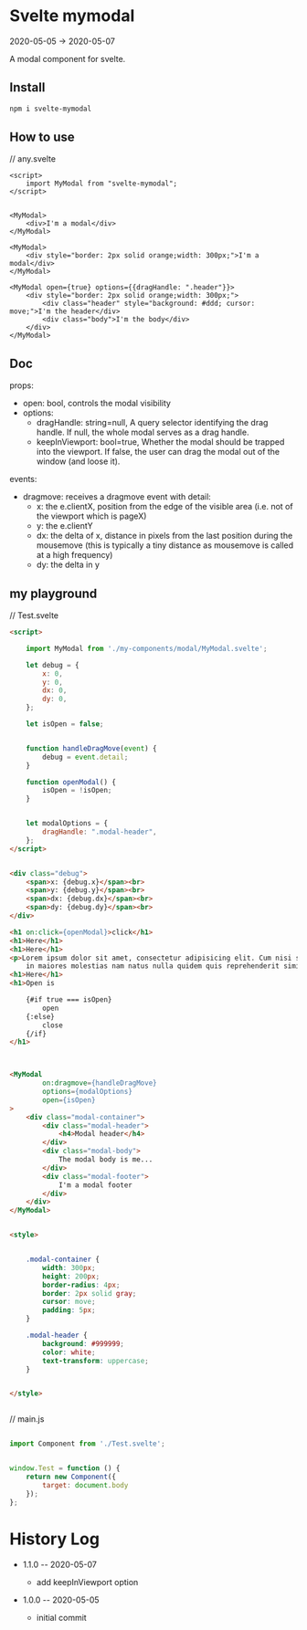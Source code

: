 Svelte mymodal
==========
2020-05-05 -> 2020-05-07


A modal component for svelte.



Install
------
```bash
npm i svelte-mymodal
```




How to use
-------

// any.svelte

```svelte
<script>
	import MyModal from "svelte-mymodal";
</script>


<MyModal> 
	<div>I'm a modal</div>
</MyModal>

<MyModal> 
	<div style="border: 2px solid orange;width: 300px;">I'm a modal</div>
</MyModal>

<MyModal open={true} options={{dragHandle: ".header"}}> 
	<div style="border: 2px solid orange;width: 300px;">
		<div class="header" style="background: #ddd; cursor: move;">I'm the header</div>
		<div class="body">I'm the body</div>
	</div>
</MyModal>
```




Doc
----------



props:

- open: bool, controls the modal visibility
- options: 
	- dragHandle: string=null,
         A query selector identifying the drag handle.
         If null, the whole modal serves as a drag handle.
    - keepInViewport: bool=true,
        Whether the modal should be trapped into the viewport.
        If false, the user can drag the modal out of the window (and loose it).
         
events:

- dragmove: receives a dragmove event with detail:
	- x: the e.clientX, position from the edge of the visible area (i.e. not of the viewport which is pageX)
	- y: the e.clientY
	- dx: the delta of x, distance in pixels from the last position during the mousemove (this is typically a tiny distance as mousemove is called at a high frequency)
	- dy: the delta in y





my playground
-------

// Test.svelte

```html
<script>

    import MyModal from './my-components/modal/MyModal.svelte';

    let debug = {
        x: 0,
        y: 0,
        dx: 0,
        dy: 0,
    };

    let isOpen = false;


    function handleDragMove(event) {
        debug = event.detail;
    }

    function openModal() {
        isOpen = !isOpen;
    }


    let modalOptions = {
        dragHandle: ".modal-header",
    };
</script>


<div class="debug">
    <span>x: {debug.x}</span><br>
    <span>y: {debug.y}</span><br>
    <span>dx: {debug.dx}</span><br>
    <span>dy: {debug.dy}</span><br>
</div>

<h1 on:click={openModal}>click</h1>
<h1>Here</h1>
<h1>Here</h1>
<p>Lorem ipsum dolor sit amet, consectetur adipisicing elit. Cum nisi soluta tempore. Aliquid cum, cupiditate eius enim
    in maiores molestias nam natus nulla quidem quis reprehenderit similique ut, veritatis voluptates!</p>
<h1>Here</h1>
<h1>Open is

    {#if true === isOpen}
        open
    {:else}
        close
    {/if}
</h1>



<MyModal
        on:dragmove={handleDragMove}
        options={modalOptions}
        open={isOpen}
>
    <div class="modal-container">
        <div class="modal-header">
            <h4>Modal header</h4>
        </div>
        <div class="modal-body">
            The modal body is me...
        </div>
        <div class="modal-footer">
            I'm a modal footer
        </div>
    </div>
</MyModal>


<style>


    .modal-container {
        width: 300px;
        height: 200px;
        border-radius: 4px;
        border: 2px solid gray;
        cursor: move;
        padding: 5px;
    }

    .modal-header {
        background: #999999;
        color: white;
        text-transform: uppercase;
    }


</style>



```



// main.js

```js

import Component from './Test.svelte';


window.Test = function () {
    return new Component({
        target: document.body
    });
};

```


History Log
===============

- 1.1.0 -- 2020-05-07

    - add keepInViewport option

- 1.0.0 -- 2020-05-05

    - initial commit
    




